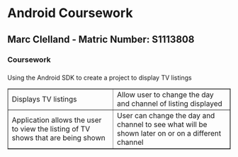 <h1>Android Coursework</h1>

<h2>Marc Clelland - Matric Number: S1113808</h2>

<h3>Coursework</h3>

<P></P>

<h3></h3>

<p>Using the Android SDK to create a project to display TV listings </p>

<table border="1">
<tr>
  <td>Displays TV listings</td>
  <td>Allow user to change the day and channel of listing displayed</td>
</tr>
<tr>
<td>Application allows the user to view the listing of TV shows that are being shown</td>
 <td>User can change the day and channel to see what will be shown later on or on a different channel</td>
<p></p>
<b></b> 


